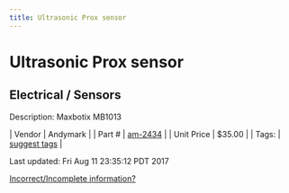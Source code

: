 ```yaml
---
title: Ultrasonic Prox sensor
---
```


# Ultrasonic Prox sensor
## Electrical / Sensors
Description: 	Maxbotix MB1013 

| Vendor | Andymark | 
| Part # | [am-2434](http://www.andymark.com/product-p/am-2434.htm) | 
| Unit Price | $35.00 | 
| Tags: | [suggest tags](https://docs.google.com/forms/d/e/1FAIpQLSeWyY8v3RgOty-MyWmh9U0iivNYN_molChYyS-0U-o-kOAv_g/viewform) | 

Last updated: Fri Aug 11 23:35:12 PDT 2017

 [Incorrect/Incomplete information?](https://docs.google.com/forms/d/e/1FAIpQLSeWyY8v3RgOty-MyWmh9U0iivNYN_molChYyS-0U-o-kOAv_g/viewform)